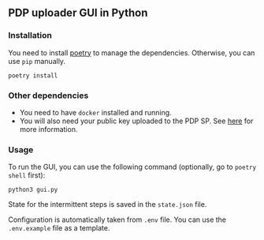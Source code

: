 ## PDP uploader GUI in Python

### Installation

You need to install [poetry](https://python-poetry.org/docs/#installation) to manage the dependencies. Otherwise, you can use `pip` manually.

```
poetry install
```

### Other dependencies
- You need to have `docker` installed and running.
- You will also need your public key uploaded to the PDP SP. See [here](https://github.com/LesnyRumcajs/pdp?tab=readme-ov-file#creating-a-service-secret) for more information.

### Usage

To run the GUI, you can use the following command (optionally, go to `poetry shell` first):

```
python3 gui.py
```

State for the intermittent steps is  saved in the `state.json` file.

Configuration is automatically taken from `.env` file. You can use the `.env.example` file as a template.
